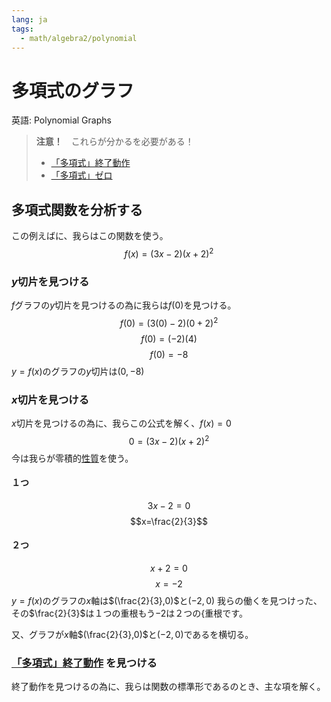 ```yaml
---
lang: ja
tags:
  - math/algebra2/polynomial
---
```


# 多項式のグラフ

英語: Polynomial Graphs

> **注意！**　これらが分かるを必要がある！
>
> - [「多項式」終了動作](20230515-「多項式」終了動作)
> - [「多項式」ゼロ](20230515-「多項式」ゼロ)

## 多項式関数を分析する

この例えばに、我らはこの関数を使う。
$$f(x)=(3x-2)(x+2)^2$$

### $y$切片を見つける

$f$グラフの$y$切片を見つけるの為に我らは$f(0)$を見つける。
$$
f(0)=(3(0)-2)(0+2)^2
$$
$$
f(0)=(-2)(4)
$$
$$
f(0)=-8
$$
$y=f(x)$のグラフの$y$切片は$(0,-8)$

### $x$切片を見つける

$x$切片を見つけるの為に、我らこの公式を解く、$f(x)=0$
$$
0=(3x-2)(x+2)^2
$$
今は我らが零積的[性質](<>)を使う。

#### １つ

$$3x-2=0$$
$$x=\frac{2}{3}$$

#### ２つ

$$x+2=0$$
$$x=-2$$
$y=f(x)$のグラフの$x$軸は$(\frac{2}{3},0)$と$(-2,0)$
我らの働くを見つけった、その$\frac{2}{3}$は１つの重根もう$-2$は２つの{重根です。

又、グラフが$x$軸$(\frac{2}{3},0)$と$(-2,0)$であるを横切る。

### [「多項式」終了動作](20230515-%E3%80%8C%E5%A4%9A%E9%A0%85%E5%BC%8F%E3%80%8D%E7%B5%82%E4%BA%86%E5%8B%95%E4%BD%9C.md) を見つける

終了動作を見つけるの為に、我らは関数の標準形であるのとき、主な項を解く。
